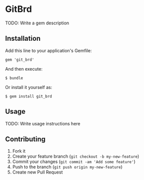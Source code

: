 # GitBrd

TODO: Write a gem description

## Installation

Add this line to your application's Gemfile:

    gem 'git_brd'

And then execute:

    $ bundle

Or install it yourself as:

    $ gem install git_brd

## Usage

TODO: Write usage instructions here

## Contributing

1. Fork it
2. Create your feature branch (`git checkout -b my-new-feature`)
3. Commit your changes (`git commit -am 'Add some feature'`)
4. Push to the branch (`git push origin my-new-feature`)
5. Create new Pull Request
